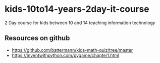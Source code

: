 # kids-10to14-years-2day-it-course
2 Day course for kids between 10 and 14 teaching information technology

## Resources on github
* https://github.com/battermann/kids-math-quiz/tree/master
* https://inventwithpython.com/pygame/chapter1.html
